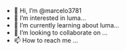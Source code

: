 - 👋 Hi, I’m @marcelo3781
- 👀 I’m interested in luma...
- 🌱 I’m currently learning about luma...
- 💞️ I’m looking to collaborate on ...
- 📫 How to reach me ...

<!---
marcelo3781/marcelo3781 is a ✨ special ✨ repository because its `README.md` (this file) appears on your GitHub profile.
You can click the Preview link to take a look at your changes.
--->
